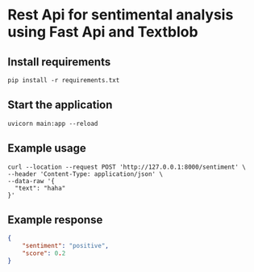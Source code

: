 # Rest Api for sentimental analysis using Fast Api and Textblob


## Install requirements
```shell
pip install -r requirements.txt
```

## Start the application
```shell
uvicorn main:app --reload
```

## Example usage
```shell
curl --location --request POST 'http://127.0.0.1:8000/sentiment' \
--header 'Content-Type: application/json' \
--data-raw '{
  "text": "haha"
}'
```

## Example response
```json
{
    "sentiment": "positive",
    "score": 0.2
}
```
